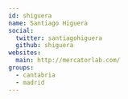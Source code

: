 ```yaml
---
id: shiguera
name: Santiago Higuera
social:
  twitter: santiagohiguera
  github: shiguera
websites:
  main: http://mercatorlab.com/
groups:
  - cantabria
  - madrid
---
```

